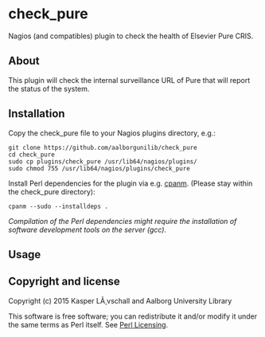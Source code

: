 # check_pure
Nagios (and compatibles) plugin to check the health of Elsevier Pure CRIS.

## About
This plugin will check the internal surveillance URL of Pure that will report the status of the system.

## Installation
Copy the check_pure file to your Nagios plugins directory, e.g.:

    git clone https://github.com/aalborgunilib/check_pure
    cd check_pure
    sudo cp plugins/check_pure /usr/lib64/nagios/plugins/
    sudo chmod 755 /usr/lib64/nagios/plugins/check_pure

Install Perl dependencies for the plugin via e.g. [cpanm](https://metacpan.org/pod/App::cpanminus). (Please stay within the check_pure directory):

    cpanm --sudo --installdeps .

*Compilation of the Perl dependencies might require the installation of software development tools on the server (gcc).*

## Usage

## Copyright and license

Copyright (c) 2015 Kasper LÃ¸vschall and Aalborg University Library

This software is free software; you can redistribute it and/or modify it under the same terms as Perl itself. See [Perl Licensing](http://dev.perl.org/licenses/).
